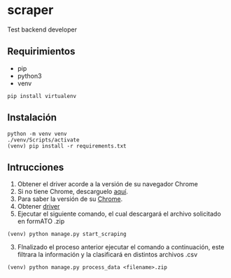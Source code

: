# scraper
Test backend developer

## Requirimientos
- pip
- python3
- venv

```
pip install virtualenv
```

## Instalación
```
python -m venv venv
./venv/Scripts/activate
(venv) pip install -r requirements.txt
```

## Intrucciones
1. Obtener el driver acorde a la versión de su navegador Chrome
1. Si no tiene Chrome, descarguelo [aquí](https://www.google.com/intl/es/chrome/?brand=UUXU&gclsrc=ds&gclsrc=ds).
2. Para saber la versión de su [Chrome](https://es.digitaltrends.com/computadoras/conocer-version-navegador/).
3. Obtener [driver](https://chromedriver.chromium.org/downloads)
2. Ejecutar el siguiente comando, el cual descargará el archivo solicitado en formATO .zip
```
(venv) python manage.py start_scraping
```
3. FInalizado el proceso anterior ejecutar el comando a continuación, este filtrara la información y la clasificará en distintos archivos .csv
```
(venv) python manage.py process_data <filename>.zip
```
